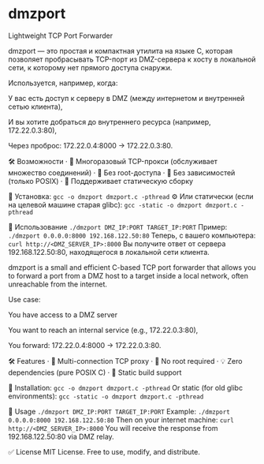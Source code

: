 # dmzport
Lightweight TCP Port Forwarder

dmzport — это простая и компактная утилита на языке C, которая позволяет пробрасывать TCP-порт из DMZ-сервера к хосту в локальной сети, к которому нет прямого доступа снаружи.

Используется, например, когда:

У вас есть доступ к серверу в DMZ (между интернетом и внутренней сетью клиента),

И вы хотите добраться до внутреннего ресурса (например, 172.22.0.3:80),

Через проброс: 172.22.0.4:8000 → 172.22.0.3:80.

🛠 Возможности
· 🔁 Многоразовый TCP-прокси (обслуживает множество соединений)
· 🧠 Без root-доступа
· 🧼 Без зависимостей (только POSIX)
· 📁 Поддерживает статическую сборку

🚀 Установка:
```gcc -o dmzport dmzport.c -pthread```
⚙️ Или статически (если на целевой машине старая glibc):
```gcc -static -o dmzport dmzport.c -pthread```

📌 Использование
```./dmzport DMZ_IP:PORT TARGET_IP:PORT```
Пример:
```./dmzport 0.0.0.0:8000 192.168.122.50:80```
Теперь, с вашего компьютера:
```curl http://<DMZ_SERVER_IP>:8000```
Вы получите ответ от сервера 192.168.122.50:80, находящегося в локальной сети клиента.

dmzport is a small and efficient C-based TCP port forwarder that allows you to forward a port from a DMZ host to a target inside a local network, often unreachable from the internet.

Use case:

You have access to a DMZ server

You want to reach an internal service (e.g., 172.22.0.3:80),

You forward: 172.22.0.4:8000 → 172.22.0.3:80.

🛠 Features
· 🔁 Multi-connection TCP proxy
· 🚫 No root required
· 💡 Zero dependencies (pure POSIX C)
· 🧱 Static build support

🚀 Installation:
```gcc -o dmzport dmzport.c -pthread```
Or static (for old glibc environments):
```gcc -static -o dmzport dmzport.c -pthread```

📌 Usage
```./dmzport DMZ_IP:PORT TARGET_IP:PORT```
Example:
```./dmzport 0.0.0.0:8000 192.168.122.50:80```
Then on your internet machine:
```curl http://<DMZ_SERVER_IP>:8000```
You will receive the response from 192.168.122.50:80 via DMZ relay.

✅ License
MIT License. Free to use, modify, and distribute.
